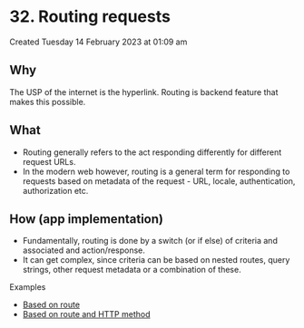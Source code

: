 # 32. Routing requests
Created Tuesday 14 February 2023 at 01:09 am

## Why
The USP of the internet is the hyperlink. Routing is backend feature that makes this possible.


## What
- Routing generally refers to the act responding differently for different request URLs.
- In the modern web however, routing is a general term for responding to requests based on metadata of the request - URL, locale, authentication, authorization etc.


## How (app implementation)
- Fundamentally, routing is done by a switch (or if else) of criteria and associated and action/response.
- It can get complex, since criteria can be based on nested routes, query strings, other request metadata or a combination of these.

Examples
- [Based on route](https://github.com/exemplar-codes/nodejs-server-academind/commit/eb4e6ef075fe3f401075c28c1c09f152682df67d)
- [Based on route and HTTP method](https://github.com/exemplar-codes/nodejs-server-academind/commit/e1e0ef52406ae8d6ab943f2e514e2eb33c2380eb)